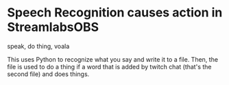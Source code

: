 # Speech Recognition causes action in StreamlabsOBS
speak, do thing, voala

This uses Python to recognize what you say and write it to a file. Then, the file is used to do a thing if a word that is added by twitch chat (that's the second file) and does things.
